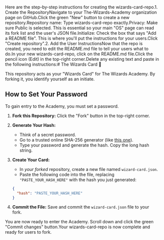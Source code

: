 Here are the step-by-step instructions for creating the wizards-card-repo.1. Create the RepositoryNavigate to your The-Wizards-Academy organization page on GitHub.Click the green "New" button to create a new repository.Repository name: Type wizards-card-repo exactly.Privacy: Make sure Public is selected. This is essential so your main "OS" page can read its fork list and the user's JSON file.Initialize: Check the box that says "Add a README file". This is where you'll put the instructions for your users.Click "Create repository".2. Add the User InstructionsNow that the repo is created, you need to edit the README.md file to tell your users what to do.In your new wizards-card-repo, click on the README.md file.Click the pencil icon (Edit) in the top-right corner.Delete any existing text and paste in the following instructions:# The Wizards Card 📇

This repository acts as your "Wizards Card" for The Wizards Academy. By forking it, you identify yourself as an initiate.

## How to Set Your Password

To gain entry to the Academy, you must set a password.

1.  **Fork this Repository:** Click the "Fork" button in the top-right corner.
2.  **Generate Your Hash:**
    * Think of a secret password.
    * Go to a trusted online SHA-256 generator (like [this one](https://xorbin.com/tools/sha256-hash-calculator)).
    * Type your password and generate the hash. Copy the long hash string.
3.  **Create Your Card:**
    * In *your forked* repository, create a new file named `wizard-card.json`.
    * Paste the following code into the file, replacing `"PASTE_YOUR_HASH_HERE"` with the hash you just generated:

    ```json
    {
      "hash": "PASTE_YOUR_HASH_HERE"
    }
    ```
4.  **Commit the File:** Save and commit the `wizard-card.json` file to your fork.

You are now ready to enter the Academy.
Scroll down and click the green "Commit changes" button.Your wizards-card-repo is now complete and ready for users to fork.
